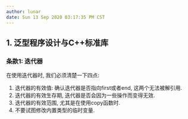```yaml
---
author: lunar
date: Sun 13 Sep 2020 03:17:35 PM CST
---
```


## 1. 泛型程序设计与C++标准库

### 条款1: 迭代器

在使用迭代器时, 我们必须清楚一下四点:
1. 迭代器的有效值: 确认迭代器是否指向first或者end, 这两个无法被解引用.
2. 迭代器的有效生存期, 迭代器是否会因为一些操作而变得无效.
3. 迭代器的有效范围, 尤其是在使用copy函数时.
4. 不要试图修改内置类型的临时变量.


